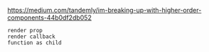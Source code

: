 https://medium.com/tandemly/im-breaking-up-with-higher-order-components-44b0df2db052

    render prop
    render callback
    function as child